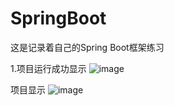 # SpringBoot
这是记录着自己的Spring Boot框架练习

1.项目运行成功显示
![image](https://user-images.githubusercontent.com/91231031/195582912-2e73825a-59c8-4af9-b167-1767a01c4bc0.png)


项目显示
![image](https://user-images.githubusercontent.com/91231031/195583049-bb8d84ab-b889-4f35-9865-75f24615455b.png)
